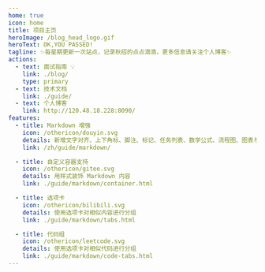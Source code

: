 ```yaml
---
home: true
icon: home
title: 项目主页
heroImage: /blog_head_logo.gif
heroText: OK,YOU PASSED!
tagline: ✨每星期更新一次站点，记录秋招的点点滴滴，更多信息请关注个人博客✨
actions:
  - text: 面试指南 💡
    link: ./blog/
    type: primary
  - text: 技术文档
    link: ./guide/
  - text: 个人博客
    link: http://120.48.18.228:8090/
features:
  - title: Markdown 增强
    icon: /othericon/douyin.svg
    details: 新增文字对齐、上下角标、脚注、标记、任务列表、数学公式、流程图、图表与幻灯片支持
    link: /zh/guide/markdown/

  - title: 自定义容器支持
    icon: /othericon/gitee.svg
    details: 用样式装饰 Markdown 内容
    link: ./guide/markdown/container.html

  - title: 选项卡
    icon: /othericon/bilibili.svg
    details: 使用选项卡对相似内容进行分组
    link: ./guide/markdown/tabs.html

  - title: 代码组
    icon: /othericon/leetcode.svg
    details: 使用选项卡对相似代码进行分组
    link: ./guide/markdown/code-tabs.html
---
```


